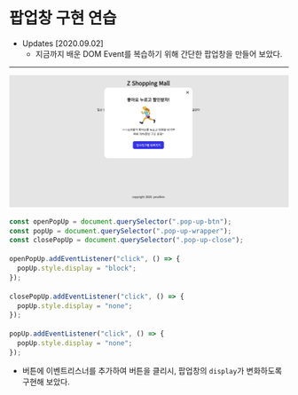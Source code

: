 # 팝업창 구현 연습

- Updates
  [2020.09.02]
  - 지금까지 배운 DOM Event를 복습하기 위해 간단한 팝업창을 만들어 보았다.

---

![popup](img/popup.JPG)

```javascript
const openPopUp = document.querySelector(".pop-up-btn");
const popUp = document.querySelector(".pop-up-wrapper");
const closePopUp = document.querySelector(".pop-up-close");

openPopUp.addEventListener("click", () => {
  popUp.style.display = "block";
});

closePopUp.addEventListener("click", () => {
  popUp.style.display = "none";
});

popUp.addEventListener("click", () => {
  popUp.style.display = "none";
});
```

- 버튼에 이벤트리스너를 추가하여 버튼을 클리시, 팝업창의 `display`가 변화하도록 구현해 보았다.
